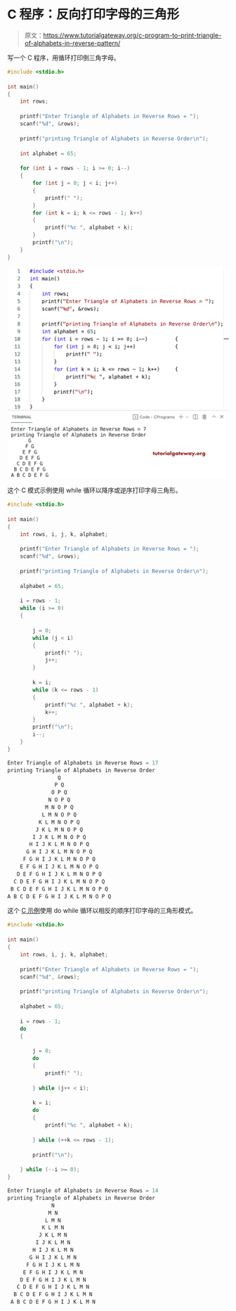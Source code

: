 # C 程序：反向打印字母的三角形

> 原文：<https://www.tutorialgateway.org/c-program-to-print-triangle-of-alphabets-in-reverse-pattern/>

写一个 C 程序，用循环打印倒三角字母。

```c
#include <stdio.h>

int main()
{
	int rows;

	printf("Enter Triangle of Alphabets in Reverse Rows = ");
	scanf("%d", &rows);

	printf("printing Triangle of Alphabets in Reverse Order\n");

	int alphabet = 65;

	for (int i = rows - 1; i >= 0; i--)
	{
		for (int j = 0; j < i; j++)
		{
			printf(" ");
		}
		for (int k = i; k <= rows - 1; k++)
		{
			printf("%c ", alphabet + k);
		}
		printf("\n");
	}
}
```

![C Program to Print Triangle of Alphabets in Reverse Pattern](img/ceba7f8c469bf69098465ffdde411128.png)

这个 C 模式示例使用 while 循环以降序或逆序打印字母三角形。

```c
#include <stdio.h>

int main()
{
	int rows, i, j, k, alphabet;

	printf("Enter Triangle of Alphabets in Reverse Rows = ");
	scanf("%d", &rows);

	printf("printing Triangle of Alphabets in Reverse Order\n");

	alphabet = 65;

	i = rows - 1;
	while (i >= 0)
	{

		j = 0;
		while (j < i)
		{
			printf(" ");
			j++;
		}

		k = i;
		while (k <= rows - 1)
		{
			printf("%c ", alphabet + k);
			k++;
		}
		printf("\n");
		i--;
	}
}
```

```c
Enter Triangle of Alphabets in Reverse Rows = 17
printing Triangle of Alphabets in Reverse Order
                Q 
               P Q 
              O P Q 
             N O P Q 
            M N O P Q 
           L M N O P Q 
          K L M N O P Q 
         J K L M N O P Q 
        I J K L M N O P Q 
       H I J K L M N O P Q 
      G H I J K L M N O P Q 
     F G H I J K L M N O P Q 
    E F G H I J K L M N O P Q 
   D E F G H I J K L M N O P Q 
  C D E F G H I J K L M N O P Q 
 B C D E F G H I J K L M N O P Q 
A B C D E F G H I J K L M N O P Q
```

这个 [C 示例](https://www.tutorialgateway.org/c-programming-examples/)使用 do while 循环以相反的顺序打印字母的三角形模式。

```c
#include <stdio.h>

int main()
{
	int rows, i, j, k, alphabet;

	printf("Enter Triangle of Alphabets in Reverse Rows = ");
	scanf("%d", &rows);

	printf("printing Triangle of Alphabets in Reverse Order\n");

	alphabet = 65;

	i = rows - 1;
	do
	{

		j = 0;
		do
		{
			printf(" ");

		} while (j++ < i);

		k = i;
		do
		{
			printf("%c ", alphabet + k);

		} while (++k <= rows - 1);

		printf("\n");

	} while (--i >= 0);
}
```

```c
Enter Triangle of Alphabets in Reverse Rows = 14
printing Triangle of Alphabets in Reverse Order
              N 
             M N 
            L M N 
           K L M N 
          J K L M N 
         I J K L M N 
        H I J K L M N 
       G H I J K L M N 
      F G H I J K L M N 
     E F G H I J K L M N 
    D E F G H I J K L M N 
   C D E F G H I J K L M N 
  B C D E F G H I J K L M N 
 A B C D E F G H I J K L M N 
```